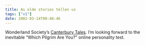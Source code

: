 ```yaml
---
title: As olde stories tellen us
tags: ["v1"]
date: 2002-03-14T00:48:46
---
```


Wonderland Society&#8217;s [Canterbury Tales][1]. I&#8217;m looking forward to the inevitable &#8220;Which Pilgrim Are You?&#8221; online personality test.

[1]: http://jabberwock.wonderland.com/chaucer/ "a full presentation of the HTML-formatted text of Geoffrey Chaucer's Canterbury Tales"
